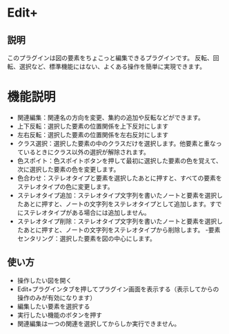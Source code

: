 # Edit+

## 説明
このプラグインは図の要素をちょこっと編集できるプラグインです。
反転、回転、選択など、標準機能にはない、よくある操作を簡単に実現できます。

# 機能説明
- 関連編集：関連名の方向を変更、集約の追加や反転などができます。
- 上下反転：選択した要素の位置関係を上下反対にします
- 左右反転：選択した要素の位置関係を左右反対にします
- クラス選択：選択した要素の中のクラスだけを選択します。他要素と重なっているときにクラス以外の選択が解除されます。
- 色スポイト：色スポイトボタンを押して最初に選択した要素の色を覚えて、次に選択した要素の色を変更します。
- 色合わせ：ステレオタイプと要素を選択したあとに押すと、すべての要素をステレオタイプの色に変更します。
- ステレオタイプ追加：ステレオタイプ文字列を書いたノートと要素を選択したあとに押すと、ノートの文字列をステレオタイプとして追加します。すでにステレオタイプがある場合には追加しません。
- ステレオタイプ削除：ステレオタイプ文字列を書いたノートと要素を選択したあとに押すと、ノートの文字列をステレオタイプから削除します。
-要素センタリング：選択した要素を図の中心にします。

## 使い方
- 操作したい図を開く
- Edit+プラグインタブを押してプラグイン画面を表示する（表示してからの操作のみが有効になります）
- 編集したい要素を選択する
- 実行したい機能のボタンを押す
- 関連編集は一つの関連を選択してからしか実行できません。
